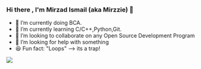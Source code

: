 ###  Hi there , I'm Mirzad Ismail (aka Mirzzie) 👋






- 🔭 I’m currently doing BCA.
- 🌱 I’m currently learning C/C++,Python,Git.
- 👯 I’m looking to collaborate on any Open Source Development Program
- 🤔 I’m looking for help with something
- 😆 Fun fact: "Loops" --> its a trap! 



<img src = "https://github-readme-stats.vercel.app/api?username=Mirzzie&&show_icons=true&title_color=ffffff&icon_color=bb2acf&text_color=daf7dc&bg_color=151515" >
